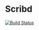 # Scribd

[![Build Status](https://travis-ci.org/UB-ES-2020/Scribd.svg?branch=main)](https://travis-ci.org/UB-ES-2020/Scribd)
